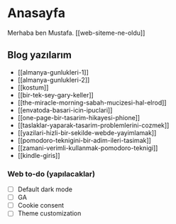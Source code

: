 # Anasayfa

Merhaba ben Mustafa.  [[web-siteme-ne-oldu]]

## Blog yazılarım
- [[almanya-gunlukleri-1]]
- [[almanya-gunlukleri-2]]
- [[kostum]]
- [[bir-tek-sey-gary-keller]]
- [[the-miracle-morning-sabah-mucizesi-hal-elrod]]
- [[envatoda-basari-icin-ipuclari]]
- [[one-page-bir-tasarim-hikayesi-phione]]
- [[taslaklar-yaparak-tasarim-problemlerini-cozmek]]
- [[yazilari-hizli-bir-sekilde-webde-yayimlamak]]
- [[pomodoro-teknigini-bir-adim-ileri-tasimak]]
- [[zamani-verimli-kullanmak-pomodoro-teknigi]]
- [[kindle-giris]]

### Web to-do (yapılacaklar) 
- [ ] Default dark mode
- [ ] GA 
- [ ] Cookie consent
- [ ] Theme customization 
